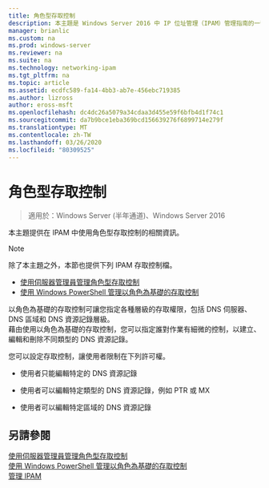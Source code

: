```yaml
---
title: 角色型存取控制
description: 本主題是 Windows Server 2016 中 IP 位址管理（IPAM）管理指南的一部分。
manager: brianlic
ms.custom: na
ms.prod: windows-server
ms.reviewer: na
ms.suite: na
ms.technology: networking-ipam
ms.tgt_pltfrm: na
ms.topic: article
ms.assetid: ecdfc589-fa14-4bb3-ab7e-456ebc719385
ms.author: lizross
author: eross-msft
ms.openlocfilehash: dc4dc26a5079a34cdaa3d455e59f6bfb4d1f74c1
ms.sourcegitcommit: da7b9bce1eba369bcd156639276f6899714e279f
ms.translationtype: MT
ms.contentlocale: zh-TW
ms.lasthandoff: 03/26/2020
ms.locfileid: "80309525"
---
```

# <a name="role-based-access-control"></a>角色型存取控制

>適用於：Windows Server (半年通道)、Windows Server 2016

本主題提供在 IPAM 中使用角色型存取控制的相關資訊。  
  
> [!NOTE]  
> 除了本主題之外，本節也提供下列 IPAM 存取控制檔。  
>   
> -   [使用伺服器管理員管理角色型存取控制](../../technologies/ipam/Manage-Role-Based-Access-Control-with-Server-Manager.md)  
> -   [使用 Windows PowerShell 管理以角色為基礎的存取控制](../../technologies/ipam/Manage-Role-Based-Access-Control-with-Windows-PowerShell.md)  
  
以角色為基礎的存取控制可讓您指定各種層級的存取權限，包括 DNS 伺服器、DNS 區域和 DNS 資源記錄層級。  
藉由使用以角色為基礎的存取控制，您可以指定誰對作業有細微的控制，以建立、編輯和刪除不同類型的 DNS 資源記錄。  
  
您可以設定存取控制，讓使用者限制在下列許可權。  
  
-   使用者只能編輯特定的 DNS 資源記錄  
  
-   使用者可以編輯特定類型的 DNS 資源記錄，例如 PTR 或 MX  
  
-   使用者可以編輯特定區域的 DNS 資源記錄  
  
## <a name="see-also"></a>另請參閱  
[使用伺服器管理員管理角色型存取控制](../../technologies/ipam/Manage-Role-Based-Access-Control-with-Server-Manager.md)  
[使用 Windows PowerShell 管理以角色為基礎的存取控制](../../technologies/ipam/Manage-Role-Based-Access-Control-with-Windows-PowerShell.md)  
[管理 IPAM](Manage-IPAM.md)  
  


